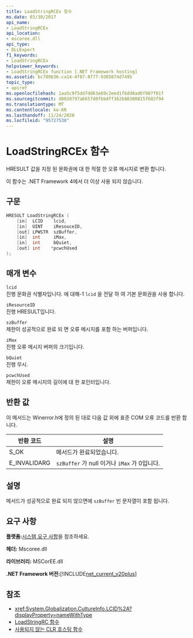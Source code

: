 ```yaml
---
title: LoadStringRCEx 함수
ms.date: 03/30/2017
api_name:
- LoadStringRCEx
api_location:
- mscoree.dll
api_type:
- DLLExport
f1_keywords:
- LoadStringRCEx
helpviewer_keywords:
- LoadStringRCEx function [.NET Framework hosting]
ms.assetid: bc789636-ca14-4f07-8f77-9305874d7495
topic_type:
- apiref
ms.openlocfilehash: 1aa5c9f5dd7dd63e69c2eed1f6dd8ad6f007f01f
ms.sourcegitcommit: d8020797a6657d0fbbdff362b80300815f682f94
ms.translationtype: MT
ms.contentlocale: ko-KR
ms.lasthandoff: 11/24/2020
ms.locfileid: "95727538"
---
```

# <a name="loadstringrcex-function"></a>LoadStringRCEx 함수

HRESULT 값을 지정 된 문화권에 대 한 적절 한 오류 메시지로 변환 합니다.  
  
 이 함수는 .NET Framework 4에서 더 이상 사용 되지 않습니다.  
  
## <a name="syntax"></a>구문  
  
```cpp  
HRESULT LoadStringRCEx (  
    [in]  LCID    lcid,
    [in]  UINT    iResouceID,
    [out] LPWSTR  szBuffer,
    [in]  int     iMax,
    [in]  int     bQuiet,
    [out] int    *pcwchUsed  
);  
```  
  
## <a name="parameters"></a>매개 변수  

 `lcid`  
 진행 문화권 식별자입니다. 에 대해-1 `lcid` 을 전달 하 여 기본 문화권을 사용 합니다.  
  
 `iResourceID`  
 진행 HRESULT입니다.  
  
 `szBuffer`  
 제한이 성공적으로 완료 되 면 오류 메시지를 포함 하는 버퍼입니다.  
  
 `iMax`  
 진행 오류 메시지 버퍼의 크기입니다.  
  
 `bQuiet`  
 진행 무시.  
  
 `pcwchUsed`  
 제한이 오류 메시지의 길이에 대 한 포인터입니다.  
  
## <a name="return-value"></a>반환 값  

 이 메서드는 Winerror.h에 정의 된 대로 다음 값 외에 표준 COM 오류 코드를 반환 합니다.  
  
|반환 코드|설명|  
|-----------------|-----------------|  
|S_OK|메서드가 완료되었습니다.|  
|E_INVALIDARG|`szBuffer` 가 null 이거나 `iMax` 가 0입니다.|  
  
## <a name="remarks"></a>설명  

 메서드가 성공적으로 완료 되지 않으면에 `szBuffer` 빈 문자열이 포함 됩니다.  
  
## <a name="requirements"></a>요구 사항  

 **플랫폼:**[시스템 요구 사항](../../get-started/system-requirements.md)을 참조하세요.  
  
 **헤더:** Mscoree.dll  
  
 **라이브러리:** MSCorEE.dll  
  
 **.NET Framework 버전:**[!INCLUDE[net_current_v20plus](../../../../includes/net-current-v20plus-md.md)]  
  
## <a name="see-also"></a>참조

- <xref:System.Globalization.CultureInfo.LCID%2A?displayProperty=nameWithType>
- [LoadStringRC 함수](loadstringrc-function.md)
- [사용되지 않는 CLR 호스팅 함수](deprecated-clr-hosting-functions.md)
